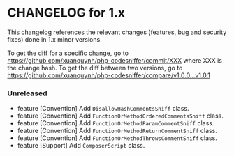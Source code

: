 CHANGELOG for 1.x
===================

This changelog references the relevant changes (features, bug and security fixes) done
in 1.x minor versions.

To get the diff for a specific change, go to https://github.com/xuanquynh/php-codesniffer/commit/XXX where XXX is the change hash.
To get the diff between two versions, go to https://github.com/xuanquynh/php-codesniffer/compare/v1.0.0...v1.0.1

### Unreleased

  * feature [Convention] Add `DisallowHashCommentsSniff` class.
  * feature [Convention] Add `FunctionOrMethodOrderedCommentsSniff` class.
  * feature [Convention] Add `FunctionOrMethodParamCommentSniff` class.
  * feature [Convention] Add `FunctionOrMethodReturnCommentSniff` class.
  * feature [Convention] Add `FunctionOrMethodThrowsCommentSniff` class.
  * feature [Support] Add `ComposerScript` class.
